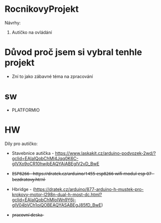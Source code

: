 # RocnikovyProjekt
Návrhy:

1. Autíčko na ovládání 

# Důvod proč jsem si vybral tenhle projekt
- Zní to jako zábavné téma na zpracování

# sw

- PLATFORMIO


# HW

Díly pro autíčko: 

- Stavebnice autíčka - https://www.laskakit.cz/arduino-podvozek-2wd/?gclid=EAIaIQobChMI4Jqq0K6C-gIVXo9oCR10hwjbEAQYAiABEgIV2vD_BwE

- E̶S̶P̶8̶2̶6̶6̶ ̶-̶ ̶h̶t̶t̶p̶s̶:̶/̶/̶d̶r̶a̶t̶e̶k̶.̶c̶z̶/̶a̶r̶d̶u̶i̶n̶o̶/̶1̶4̶5̶5̶-̶e̶s̶p̶8̶2̶6̶6̶-̶w̶i̶f̶i̶-̶m̶o̶d̶u̶l̶-̶e̶s̶p̶-̶0̶7̶-̶b̶e̶z̶d̶r̶a̶t̶o̶v̶y̶.̶h̶t̶m̶l̶
 
- Hbridge - (https://dratek.cz/arduino/877-arduino-h-mustek-pro-krokovy-motor-l298n-dual-h-most-dc.html?gclid=EAIaIQobChMIoIWn9Y6j-gIV04bVCh1ojQOBEAQYASABEgJ85fD_BwE)

- p̶r̶a̶c̶o̶v̶n̶í̶ ̶d̶e̶s̶k̶a̶


